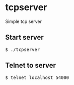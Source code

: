 
# tcpserver

Simple tcp server

## Start server
<pre>
$ ./tcpserver
</pre>

## Telnet to server

<pre>
$ telnet localhost 54000
</pre>

